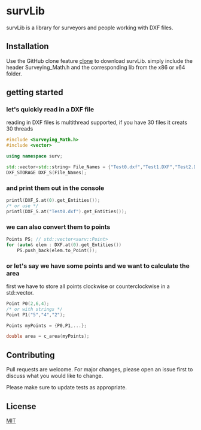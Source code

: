 # survLib

survLib is a library for surveyors and people working with DXF files.

## Installation

Use the GitHub clone feature [clone](https://github.com/Katze719/survLib.git) to download survLib.
simply include the header Surveying_Math.h and the corresponding lib from the x86 or x64 folder. 


## getting started

### let's quickly read in a DXF file
reading in DXF files is multithread supported, if you have 30 files it creats 30 threads

```c++
#include <Surveying_Math.h>
#include <vector>

using namespace surv;

std::vector<std::string> File_Names = {"Test0.dxf","Test1.DXF","Test2.Dxf",...};
DXF_STORAGE DXF_S(File_Names);
```
### and print them out in the console
```c++
printl(DXF_S.at(0).get_Entities());
/* or use */
printl(DXF_S.at("Test0.dxf").get_Entities());
```
### we can also convert them to points
```c++
Points PS; // std::vector<surv::Point>
for (auto& elem : DXF.at(0).get_Entities())
	PS.push_back(elem.to_Point());
```
### or let's say we have some points and we want to calculate the area
first we have to store all points clockwise or counterclockwise in a std::vector.
```c++
Point P0(2,6,4);
/* or with strings */
Point P1("5","4","2");

Points myPoints = {P0,P1,...};

double area = c_area(myPoints);
```

## Contributing
Pull requests are welcome. For major changes, please open an issue first to discuss what you would like to change.

Please make sure to update tests as appropriate.

## License
[MIT](https://choosealicense.com/licenses/mit/)